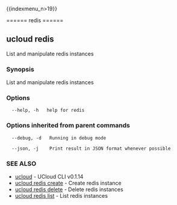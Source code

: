 {{indexmenu_n>19}}

====== redis ======

## ucloud redis

List and manipulate redis instances

### Synopsis

List and manipulate redis instances

### Options

```
  --help, -h   help for redis 

```

### Options inherited from parent commands

```
  --debug, -d   Running in debug mode 

  --json, -j    Print result in JSON format whenever possible 

```

### SEE ALSO

* [ucloud](software/cli/cmd/ucloud)	 - UCloud CLI v0.1.14
* [ucloud redis create](software/cli/cmd/ucloud/redis/create)	 - Create redis instance
* [ucloud redis delete](software/cli/cmd/ucloud/redis/delete)	 - Delete redis instances
* [ucloud redis list](software/cli/cmd/ucloud/redis/list)	 - List redis instances

